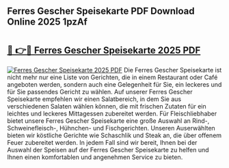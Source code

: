 ## Ferres Gescher Speisekarte PDF Download Online 2025 1pzAf

# <h2><a href="http://gc667o.nevu.top/?p=Ferres+Gescher+Speisekarte">🔗 👉🔴 Ferres Gescher Speisekarte 2025 PDF</a></h2>

[![Ferres Gescher Speisekarte 2025 PDF](https://i.imgur.com/dBaPXMq.png)](http://gc667o.nevu.top/?p=Ferres+Gescher+Speisekarte)
Die Ferres Gescher Speisekarte ist nicht mehr nur eine Liste von Gerichten, die in einem Restaurant oder Café angeboten werden, sondern auch eine Gelegenheit für Sie, ein leckeres und für Sie passendes Gericht zu wählen. Auf unserer Ferres Gescher Speisekarte empfehlen wir einen Salatbereich, in dem Sie aus verschiedenen Salaten wählen können, die mit frischen Zutaten für ein leichtes und leckeres Mittagessen zubereitet werden. Für Fleischliebhaber bietet unsere Ferres Gescher Speisekarte eine große Auswahl an Rind-, Schweinefleisch-, Hühnchen- und Fischgerichten. Unseren Auserwählten bieten wir köstliche Gerichte wie Schaschlik und Steak an, die über offenem Feuer zubereitet werden. In jedem Fall sind wir bereit, Ihnen bei der Auswahl der Speisen auf der Ferres Gescher Speisekarte zu helfen und Ihnen einen komfortablen und angenehmen Service zu bieten.
